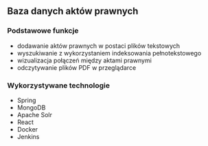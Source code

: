 ## Baza danych aktów prawnych
### Podstawowe funkcje
* dodawanie aktów prawnych w postaci plików tekstowych
* wyszukiwanie z wykorzystaniem indeksowania pełnotekstowego
* wizualizacja połączeń między aktami prawnymi
* odczytywanie plików PDF w przeglądarce
### Wykorzystywane technologie
* Spring
* MongoDB
* Apache Solr
* React
* Docker
* Jenkins